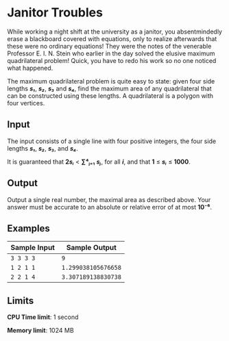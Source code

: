 # Janitor Troubles

While working a night shift at the university as a janitor, you absentmindedly erase a blackboard covered with equations, only to realize afterwards that these were no ordinary equations! They were the notes of the venerable Professor E. I. N. Stein who earlier in the day solved the elusive maximum quadrilateral problem! Quick, you have to redo his work so no one noticed what happened.

The maximum quadrilateral problem is quite easy to state: given four side lengths _**s₁**_, _**s₂**_, _**s₃**_ and _**s₄**_, find the maximum area of any quadrilateral that can be constructed using these lengths. A quadrilateral is a polygon with four vertices.

## Input

The input consists of a single line with four positive integers, the four side lengths _**s₁**_, _**s₂**_, _**s₃**_, and _**s₄**_.

It is guaranteed that **2**_**sᵢ**_ < **∑⁴ⱼ₌₁** _**sⱼ**_, for all _**i**_, and that **1** ≤ _**sᵢ**_ ≤ **1000**.

## Output

Output a single real number, the maximal area as described above. Your answer must be accurate to an absolute or relative error of at most **10⁻⁶**.

## Examples

Sample Input | Sample Output
-|-
`3 3 3 3` | `9`
`1 2 1 1` | `1.299038105676658`
`2 2 1 4` | `3.307189138830738`

## Limits

**CPU Time limit**: 1 second

**Memory limit**: 1024 MB